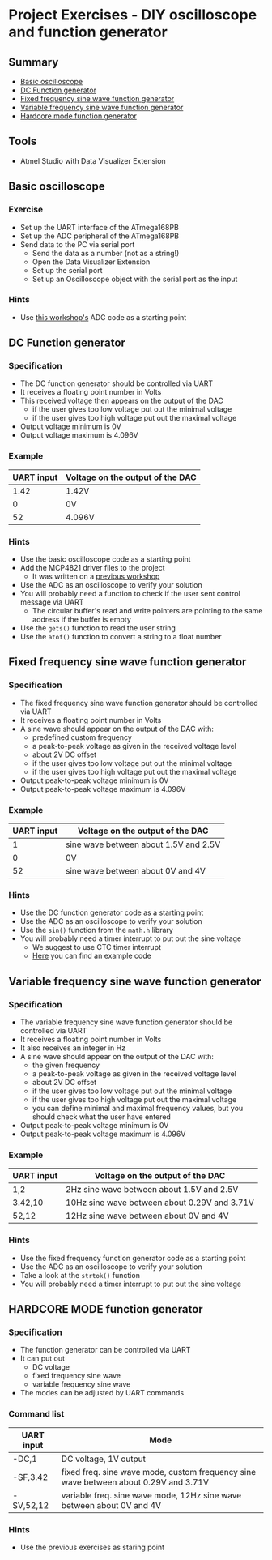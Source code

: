 # Project Exercises - DIY oscilloscope and function generator

## Summary
- [Basic oscilloscope](#basic-oscilloscope)
- [DC Function generator](#dc-function-generator)
- [Fixed frequency sine wave function generator](#fixed-frequency-sine-wave-function-generator)
- [Variable frequency sine wave function generator](#variable-frequency-sine-wave-function-generator)
- [Hardcore mode function generator](#hardcore-mode-function-generator)

## Tools
- Atmel Studio with Data Visualizer Extension

## Basic oscilloscope
### Exercise
- Set up the UART interface of the ATmega168PB
- Set up the ADC peripheral of the ATmega168PB
- Send data to the PC via serial port
    - Send the data as a number (not as a string!)
    - Open the Data Visualizer Extension
    - Set up the serial port
    - Set up an Oscilloscope object with the serial port as the input

### Hints
- Use [this workshop's](https://github.com/greenfox-academy/teaching-materials/tree/master/workshop/hardware/SPI-communication-ADC) ADC code as a starting point

## DC Function generator
### Specification
- The DC function generator should be controlled via UART
- It receives a floating point number in Volts
- This received voltage then appears on the output of the DAC
    - if the user gives too low voltage put out the minimal voltage
    - if the user gives too high voltage put out the maximal voltage
- Output voltage minimum is 0V
- Output voltage maximum is 4.096V

### Example
| UART input | Voltage on the output of the DAC |
|------------|----------------------------------|
|1.42|1.42V|
|0|0V|
|52|4.096V|

### Hints
- Use the basic oscilloscope code as a starting point
- Add the MCP4821 driver files to the project
    - It was written on a [previous workshop](https://github.com/greenfox-academy/teaching-materials/tree/master/workshop/hardware/SPI-communication-ADC)
- Use the ADC as an oscilloscope to verify your solution
- You will probably need a function to check if the user sent control message via UART
    - The circular buffer's read and write pointers are pointing to the same address if the buffer is empty
- Use the `gets()` function to read the user string
- Use the `atof()` function to convert a string to a float number

## Fixed frequency sine wave function generator
### Specification
- The fixed frequency sine wave function generator should be controlled via UART
- It receives a floating point number in Volts
- A sine wave should appear on the output of the DAC with:
    - predefined custom frequency
    - a peak-to-peak voltage as given in the received voltage level
    - about 2V DC offset
    - if the user gives too low voltage put out the minimal voltage
    - if the user gives too high voltage put out the maximal voltage
- Output peak-to-peak voltage minimum is 0V
- Output peak-to-peak voltage maximum is 4.096V

### Example
| UART input | Voltage on the output of the DAC |
|------------|----------------------------------|
|1|sine wave between about 1.5V and 2.5V|
|0|0V|
|52|sine wave between about 0V and 4V|

### Hints
- Use the DC function generator code as a starting point
- Use the ADC as an oscilloscope to verify your solution
- Use the `sin()` function from the `math.h` library
- You will probably need a timer interrupt to put out the sine voltage
    - We suggest to use CTC timer interrupt
    - [Here](https://github.com/greenfox-academy/teaching-materials/blob/master/workshop/hardware/solutions/arrays-pointers-input-UART/AtmelStudio/CA_TC0_CTC_mode_example.c) you can find an example code

## Variable frequency sine wave function generator
### Specification
- The variable frequency sine wave function generator should be controlled via UART
- It receives a floating point number in Volts
- It also receives an integer in Hz
- A sine wave should appear on the output of the DAC with:
    - the given frequency
    - a peak-to-peak voltage as given in the received voltage level
    - about 2V DC offset
    - if the user gives too low voltage put out the minimal voltage
    - if the user gives too high voltage put out the maximal voltage
    - you can define minimal and maximal frequency values, but you should check what the user have entered
- Output peak-to-peak voltage minimum is 0V
- Output peak-to-peak voltage maximum is 4.096V

### Example
| UART input | Voltage on the output of the DAC |
|------------|----------------------------------|
|1,2|2Hz sine wave between about 1.5V and 2.5V|
|3.42,10|10Hz sine wave between about 0.29V and 3.71V
|52,12|12Hz sine wave between about 0V and 4V|

### Hints
- Use the fixed frequency function generator code as a starting point
- Use the ADC as an oscilloscope to verify your solution
- Take a look at the `strtok()` function
- You will probably need a timer interrupt to put out the sine voltage

## **HARDCORE MODE** function generator
### Specification
- The function generator can be controlled via UART
- It can put out
    - DC voltage
    - fixed frequency sine wave
    - variable frequency sine wave
- The modes can be adjusted by UART commands

### Command list
| UART input | Mode |
|------------|----------------------------------|
|-DC,1|DC voltage, 1V output|
|-SF,3.42|fixed freq. sine wave mode, custom frequency sine wave between about 0.29V and 3.71V |
|-SV,52,12|variable freq. sine wave mode, 12Hz sine wave between about 0V and 4V|

### Hints
- Use the previous exercises as staring point
